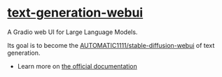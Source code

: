 # [text-generation-webui](https://github.com/oobabooga/text-generation-webui)

A Gradio web UI for Large Language Models.

Its goal is to become the [AUTOMATIC1111/stable-diffusion-webui](https://github.com/AUTOMATIC1111/stable-diffusion-webui) of text generation.

- Learn more on [the official documentation](https://github.com/oobabooga/text-generation-webui/wiki)